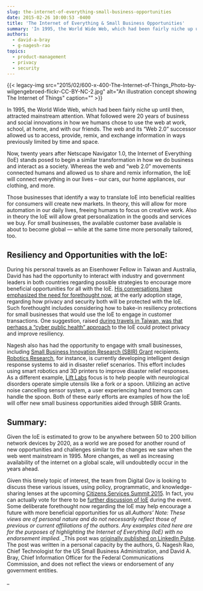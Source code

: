 ```yaml
---
slug: the-internet-of-everything-small-business-opportunities
date: 2015-02-26 10:00:53 -0400
title: 'The Internet of Everything & Small Business Opportunities'
summary: 'In 1995, the World Wide Web, which had been fairly niche up until then, attracted mainstream attention. What followed were 20 years of business and social innovations in how we humans chose to use the web at work, school, at home, and with our friends. The web and its &#8220;Web 2.0&#8221; successor allowed us to'
authors:
  - david-a-bray
  - g-nagesh-rao
topics:
  - product-management
  - privacy
  - security
---
```


{{< legacy-img src="2015/02/600-x-400-The-Internet-of-Things_Photo-by-wilgengebroed-flickr-CC-BY-NC-2.jpg" alt="An illustration concept showing The Internet of Things" caption="" >}}

In 1995, the World Wide Web, which had been fairly niche up until then, attracted mainstream attention. What followed were 20 years of business and social innovations in how we humans chose to use the web at work, school, at home, and with our friends. The web and its &#8220;Web 2.0&#8221; successor allowed us to access, provide, remix, and exchange information in ways previously limited by time and space.

Now, twenty years after Netscape Navigator 1.0, the Internet of Everything (IoE) stands posed to begin a similar transformation in how we do business and interact as a society. Whereas the web and “web 2.0” movements connected humans and allowed us to share and remix information, the IoE will connect everything in our lives – our cars, our home appliances, our clothing, and more.

Those businesses that identify a way to translate IoE into beneficial realities for consumers will create new markets. In theory, this will allow for more automation in our daily lives, freeing humans to focus on creative work. Also in theory the IoE will allow great personalization in the goods and services we buy. For small businesses, the available customer base available is about to become global &#8212; while at the same time more personally tailored, too.

## Resiliency and Opportunities with the IoE:

During his personal travels as an Eisenhower Fellow in Taiwan and Australia, David has had the opportunity to interact with industry and government leaders in both countries regarding possible strategies to encourage more beneficial opportunities for all with the IoE. [His conversations have emphasized the need for forethought now](https://www.linkedin.com/pulse/australia-internet-everything-david-bray), at the early adoption stage, regarding how privacy and security both will be protected with the IoE. Such forethought includes considering how to bake-in resiliency protections for small businesses that would use the IoE to engage in customer transactions. One suggestion, raised [during travels in Taiwan, was that perhaps a “cyber public health” approach](https://www.linkedin.com/pulse/taiwan-internet-everything-david-bray) to the IoE could protect privacy and improve resiliency.

Nagesh also has had the opportunity to engage with small businesses, including [Small Business Innovation Research (SBIR) Grant](http://www.sbir.gov/) recipients. [Robotics Research](https://www.roboticresearch.com/), for instance, is currently developing intelligent design response systems to aid in disaster relief scenarios. This effort includes using smart robotics and 3D printers to improve disaster relief responses. As a different example, [Lift Labs](http://www.google.com/liftware/about/) focus is to help people with neurological disorders operate simple utensils like a fork or a spoon. Utilizing an active noise cancelling sensor system, a user experiencing hand tremors can handle the spoon. Both of these early efforts are examples of how the IoE will offer new small business opportunities aided through SBIR Grants.

## Summary:

Given the IoE is estimated to grow to be anywhere between 50 to 200 billion network devices by 2020, as a world we are posed for another round of new opportunities and challenges similar to the changes we saw when the web went mainstream in 1995. More changes, as well as increasing availability of the internet on a global scale, will undoubtedly occur in the years ahead.

Given this timely topic of interest, the team from Digital Gov is looking to discuss these various issues, using policy, programmatic, and knowledge-sharing lenses at the upcoming [Citizens Services Summit 2015](https://crowdhall.com/h/299/). In fact, you can actually vote for there to be [further discussion of IoE](https://crowdhall.com/h/299/p/986) during the event. Some deliberate forethought now regarding the IoE may help encourage a future with more beneficial opportunities for us all._Authors&#8217; Note: These views are of personal nature and do not necessarily reflect those of previous or current affiliations of the authors. Any examples cited here are for the purposes of highlighting the Internet of Everything (IoE) with no endorsement implied._
_This post was [originally published on LinkedIn Pulse](https://www.linkedin.com/pulse/internet-everything-small-business-opportunities-g-nagesh-rao). The post was written in a personal capacity by the authors, G. Nagesh Rao, Chief Technologist for the US Small Business Administration, and David A. Bray, Chief Information Officer for the Federal Communications Commission, and does not reflect the views or endorsement of any government entities.

_
